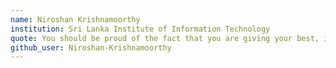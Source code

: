 ```yaml
---
name: Niroshan Krishnamoorthy
institution: Sri Lanka Institute of Information Technology
quote: You should be proud of the fact that you are giving your best, it doesn't matter even if you fail.
github_user: Niroshan-Krishnamoorthy
---
```

